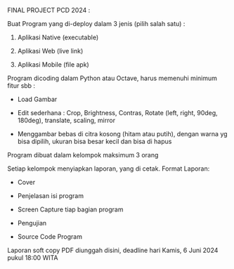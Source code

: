 FINAL PROJECT PCD 2024 : 

Buat Program yang di-deploy dalam 3 jenis (pilih salah satu) :
1. Aplikasi Native (executable)

2. Aplikasi Web (live link)

3. Aplikasi Mobile (file apk)

Program dicoding dalam Python atau Octave, harus memenuhi minimum fitur sbb :

- Load Gambar

- Edit sederhana : Crop, Brightness, Contras, Rotate (left, right, 90deg, 180deg), translate, scaling, mirror

- Menggambar bebas di citra kosong (hitam atau putih), dengan warna yg bisa dipilih, ukuran bisa besar kecil dan bisa di hapus

Program dibuat dalam kelompok maksimum 3 orang

Setiap kelompok menyiapkan laporan, yang di cetak. 
Format Laporan:
- Cover

- Penjelasan isi program

- Screen Capture tiap bagian program

- Pengujian

- Source Code Program

Laporan soft copy PDF diunggah disini, deadline hari Kamis, 6 Juni 2024 pukul 18:00 WITA
